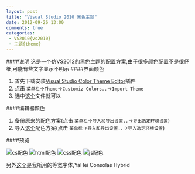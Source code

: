 ```yaml
---
layout: post
title: "Visual Studio 2010 黑色主题"
date: 2012-09-26 13:00
comments: true
categories: 
 - VS2010{vs2010}
 - 主题{theme}
---
```


####说明
这是一个仿VS2012的黑色主题的配置方案,由于很多颜色配置不是很仔细,可能有些文字显示不明示
####界面颜色
1. 首先下载安装[Visual Studio Color Theme Editor](http://visualstudiogallery.msdn.microsoft.com/20cd93a2-c435-4d00-a797-499f16402378/file/13848/1/ThemeManagerPackage.vsix)插件
2. 点击 `菜单栏`->`Theme`->`Customiz Colors..`->`Import Theme`
3. 选中[这个]()文件就可以

####编辑器颜色
1. 备份原来的配色方案(点击 `菜单栏`->`导入和导出设置..`->`导出选定环境设置`)
2. 导入[这个]()配色方案(点击 `菜单栏`->`导入和导出设置..`->`导入选定环境设置`)

####预览
<div class="gallery gallery2">
<img src="downloads/images/vs2010-dark-cs.png" alt="cs配色" />
<img src="downloads/images/vs2010-dark-html.png" alt="html配色" />
<img src="downloads/images/vs2010-dark-css.png" alt="css配色" />
<img src="downloads/images/vs2010-dark-js.png" alt="js配色" />
</div>

另外[这个]()是我所用的等宽字体,YaHei Consolas Hybrid

